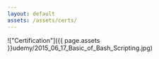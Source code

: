 ```yaml
---
layout: default
assets: /assets/certs/
---
```

!["Certification"]({{ page.assets }}udemy/2015_06_17_Basic_of_Bash_Scripting.jpg)
